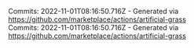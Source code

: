 Commits: 2022-11-01T08:16:50.716Z - Generated via https://github.com/marketplace/actions/artificial-grass
<br>
Commits: 2022-11-01T08:16:50.716Z - Generated via https://github.com/marketplace/actions/artificial-grass
<br>
